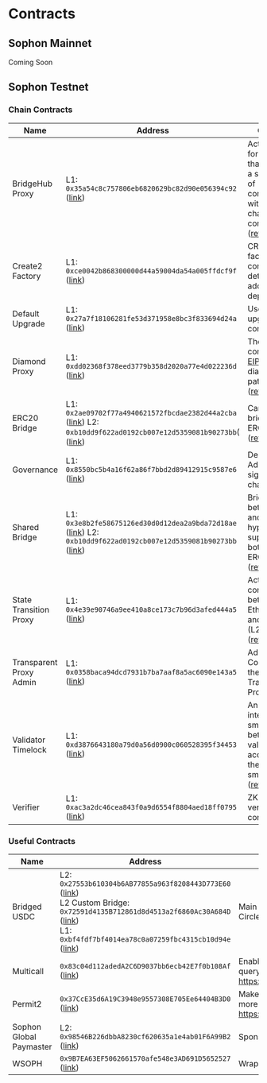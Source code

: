 # Contracts

## Sophon Mainnet

Coming Soon

## Sophon Testnet

### Chain Contracts

<table><thead><tr><th width="175">Name</th><th width="347">Address</th><th>Comment</th></tr></thead><tbody><tr><td>BridgeHub Proxy</td><td>L1: <code>0x35a54c8c757806eb6820629bc82d90e056394c92</code>  (<a href="https://sepolia.etherscan.io/address/0x35a54c8c757806eb6820629bc82d90e056394c92">link</a>)</td><td>Acts as a hub for bridges, so that they have a single point of communication with all ZK chain contracts (<a href="https://docs.zksync.io/zk-stack/components/shared-bridges#components-bridgehub">reference</a>)</td></tr><tr><td>Create2 Factory</td><td>L1: <code>0xce0042b868300000d44a59004da54a005ffdcf9f</code> (<a href="https://sepolia.etherscan.io/address/0xce0042b868300000d44a59004da54a005ffdcf9f">link</a>)</td><td>CREATE2 factory contract for deterministic address deployment</td></tr><tr><td>Default Upgrade</td><td>L1: <code>0x27a7f18106281fe53d371958e8bc3f833694d24a</code> (<a href="https://sepolia.etherscan.io/address/0x27a7f18106281fe53d371958e8bc3f833694d24a">link</a>)</td><td>Used to upgrade chain contracts.</td></tr><tr><td>Diamond Proxy</td><td>L1: <code>0xdd02368f378eed3779b358d2020a77e4d022236d</code> (<a href="https://sepolia.etherscan.io/address/0xdd02368f378eed3779b358d2020a77e4d022236d">link</a>)</td><td>The main contract uses <a href="https://eips.ethereum.org/EIPS/eip-2535">EIP-2535</a> diamond proxy pattern (<a href="https://docs.zksync.io/build/developer-reference/era-contracts/l1-contracts#diamondproxy">reference</a>)</td></tr><tr><td>ERC20 Bridge</td><td>L1: <code>0x2ae09702f77a4940621572fbcdae2382d44a2cba</code> (<a href="https://sepolia.etherscan.io/address/0x2ae09702f77a4940621572fbcdae2382d44a2cba">link</a>) L2: <code>0xb10dd9f622ad0192cb007e12d5359081b90273bb</code>( (<a href="https://explorer.testnet.sophon.xyz/address/0xb10dd9f622ad0192cb007e12d5359081b90273bb">link</a>)</td><td>Canonical bridge for ERC20 tokens (<a href="https://docs.zksync.io/zk-stack/components/shared-bridges#main-asset-shared-bridges">reference</a>)</td></tr><tr><td>Governance</td><td>L1: <code>0x8550bc5b4a16f62a86f7bbd2d89412915c9587e6</code> (<a href="https://sepolia.etherscan.io/address/0x8550bc5b4a16f62a86f7bbd2d89412915c9587e6">link</a>)</td><td>Deployer and Admin multi-sig for ZK chains</td></tr><tr><td>Shared Bridge</td><td>L1: <code>0x3e8b2fe58675126ed30d0d12dea2a9bda72d18ae</code>  (<a href="https://sepolia.etherscan.io/address/0x3e8b2fe58675126ed30d0d12dea2a9bda72d18ae">link</a>) L2: <code>0xb10dd9f622ad0192cb007e12d5359081b90273bb</code> (<a href="https://explorer.testnet.sophon.xyz/address/0xb10dd9f622ad0192cb007e12d5359081b90273bb">link</a>)</td><td>Bridges assets between L1 and hyperchains, supporting both ETH and ERC20 tokens (<a href="https://docs.zksync.io/zk-stack/components/shared-bridges">reference</a>)</td></tr><tr><td>State Transition Proxy</td><td>L1: <code>0x4e39e90746a9ee410a8ce173c7b96d3afed444a5</code> (<a href="https://sepolia.etherscan.io/address/0x4e39e90746a9ee410a8ce173c7b96d3afed444a5">link</a>)</td><td>Acts as a connector between Ethereum (L1) and ZK Chain (L2) (<a href="https://docs.zksync.io/build/developer-reference/era-contracts/l1-contracts#diamond-also-mentioned-as-state-transition-contract">reference</a>)</td></tr><tr><td>Transparent Proxy Admin</td><td>L1: <code>0x0358baca94dcd7931b7ba7aaf8a5ac6090e143a5</code> (<a href="https://sepolia.etherscan.io/address/0x0358baca94dcd7931b7ba7aaf8a5ac6090e143a5">link</a>)</td><td>Admin Contract for the Transparent Proxy</td></tr><tr><td>Validator Timelock</td><td>L1: <code>0xd3876643180a79d0a56d0900c060528395f34453</code> (<a href="https://sepolia.etherscan.io/address/0xd3876643180a79d0a56d0900c060528395f34453">link</a>)</td><td>An intermediate smart contract between the validator EOA account and the ZKsync smart contract (<a href="https://docs.zksync.io/build/developer-reference/era-contracts/l1-contracts#validatortimelock">reference</a>)</td></tr><tr><td>Verifier</td><td>L1: <code>0xac3a2dc46cea843f0a9d6554f8804aed18ff0795</code> (<a href="https://sepolia.etherscan.io/address/0xac3a2dc46cea843f0a9d6554f8804aed18ff0795">link</a>)</td><td>ZK proof verifier contract</td></tr></tbody></table>

### Useful Contracts

<table><thead><tr><th width="177">Name</th><th width="347">Address</th><th>Comment</th></tr></thead><tbody><tr><td>Bridged USDC</td><td>L2: <code>0x27553b610304b6AB77855a963f8208443D773E60</code> (<a href="https://explorer.testnet.sophon.xyz/address/0x27553b610304b6AB77855a963f8208443D773E60">link</a>)<br>L2 Custom Bridge:<br><code>0x72591d4135B712861d8d4513a2f6860Ac30A684D</code> (<a href="https://explorer.testnet.sophon.xyz/address/0x72591d4135B712861d8d4513a2f6860Ac30A684D">link</a>)<br>L1:<br><code>0xbf4fdf7bf4014ea78c0a07259fbc4315cb10d94e</code> (<a href="https://sepolia.etherscan.io/address/0xbf4fdf7bf4014ea78c0a07259fbc4315cb10d94e">link</a>)</td><td>Main USDC contract - Follows Circle standard</td></tr><tr><td>Multicall</td><td><code>0x83c04d112adedA2C6D9037bb6ecb42E7f0b108Af</code> (<a href="https://explorer.testnet.sophon.xyz/address/0x83c04d112adedA2C6D9037bb6ecb42E7f0b108Af">link</a>)</td><td>Enables more efficient contract querying: <a href="https://github.com/mds1/multicall">https://github.com/mds1/multicall</a></td></tr><tr><td>Permit2</td><td><code>0x37CcE35d6A19C3948e9557308E705Ee64404B3D0</code> (<a href="https://explorer.testnet.sophon.xyz/address/0x37CcE35d6A19C3948e9557308E705Ee64404B3D0">link</a>)</td><td>Makes token approvals easier and more secure: <a href="https://github.com/Uniswap/permit2">https://github.com/Uniswap/permit2</a></td></tr><tr><td>Sophon Global Paymaster</td><td>L2: <code>0x98546B226dbbA8230cf620635a1e4ab01F6A99B2</code> (<a href="https://explorer.testnet.sophon.xyz/address/0x98546B226dbbA8230cf620635a1e4ab01F6A99B2">link</a>)</td><td>Sponsors all transactions</td></tr><tr><td>WSOPH</td><td><code>0x9B7EA63EF5062661570afe548e3AD691D5652527</code> (<a href="https://explorer.testnet.sophon.xyz/address/0x9B7EA63EF5062661570afe548e3AD691D5652527">link</a>)</td><td>Wrapped SOPH</td></tr></tbody></table>
